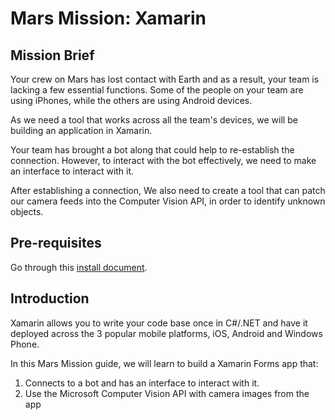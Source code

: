 # Mars Mission: Xamarin

## Mission Brief
Your crew on Mars has lost contact with Earth and as a result, your team is lacking a few essential functions. Some of the people on your team are using iPhones, while the others are using Android devices.

As we need a tool that works across all the team's devices, we will be building an application in Xamarin.

Your team has brought a bot along that could help to re-establish the connection. However, to interact with the bot effectively, we need to make an interface to interact with it. 

After establishing a connection, We also need to create a tool that can patch our camera feeds into the Computer Vision API, in order to identify unknown objects.

## Pre-requisites
Go through this [install document](https://github.com/jamesleeht/MarsXamarin/blob/master/INSTALL.md).

## Introduction
Xamarin allows you to write your code base once in C#/.NET and have it deployed across the 3 popular mobile platforms, iOS, Android and Windows Phone.

In this Mars Mission guide, we will learn to build a Xamarin Forms app that:

1. Connects to a bot and has an interface to interact with it.
2. Use the Microsoft Computer Vision API with camera images from the app
